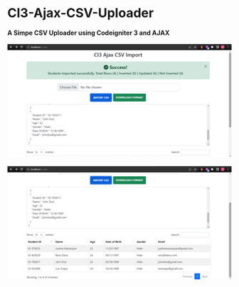 # CI3-Ajax-CSV-Uploader
<strong>A Simpe CSV Uploader using Codeigniter 3 and AJAX </strong>
<br><br>
<img src="https://github.com/marlonmdev/CI3-Ajax-CSV-Uploader/blob/main/screenshots/Screenshot-1.png" alt="Screenshot 1">
<br><br>
<img src="https://github.com/marlonmdev/CI3-Ajax-CSV-Uploader/blob/main/screenshots/Screenshot-2.png" alt="Screenshot 2">
